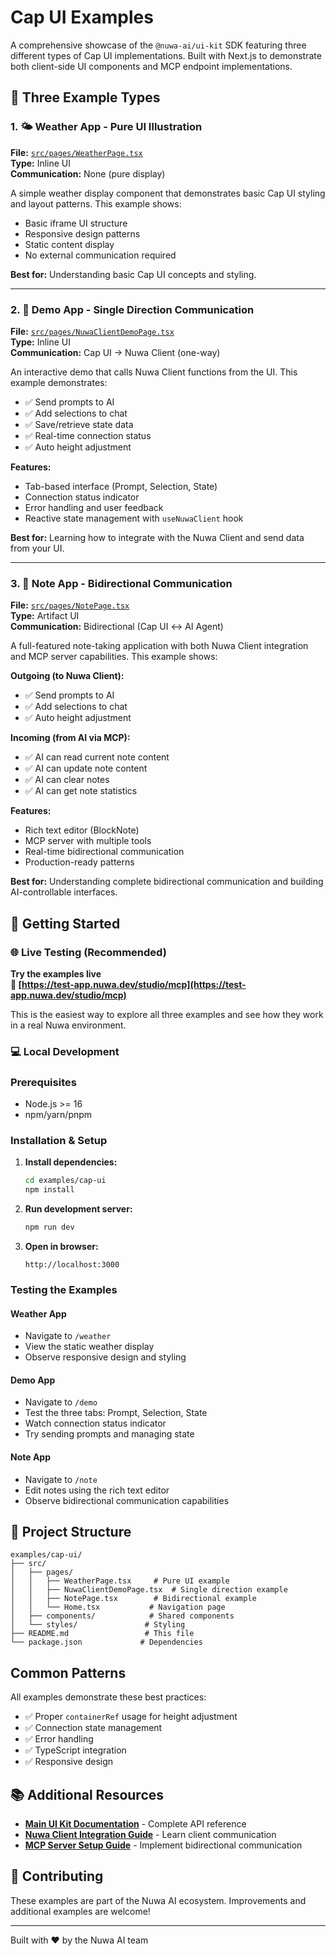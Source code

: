 # Cap UI Examples

A comprehensive showcase of the `@nuwa-ai/ui-kit` SDK featuring three different types of Cap UI implementations. Built with Next.js to demonstrate both client-side UI components and MCP endpoint implementations.

## 🌟 Three Example Types

### 1. 🌤️ **Weather App** - Pure UI Illustration
**File:** [`src/pages/WeatherPage.tsx`](./src/pages/WeatherPage.tsx)  
**Type:** Inline UI  
**Communication:** None (pure display)

A simple weather display component that demonstrates basic Cap UI styling and layout patterns. This example shows:
- Basic iframe UI structure
- Responsive design patterns
- Static content display
- No external communication required

**Best for:** Understanding basic Cap UI concepts and styling.

---

### 2. 💬 **Demo App** - Single Direction Communication
**File:** [`src/pages/NuwaClientDemoPage.tsx`](./src/pages/NuwaClientDemoPage.tsx)  
**Type:** Inline UI  
**Communication:** Cap UI → Nuwa Client (one-way)

An interactive demo that calls Nuwa Client functions from the UI. This example demonstrates:
- ✅ Send prompts to AI
- ✅ Add selections to chat
- ✅ Save/retrieve state data
- ✅ Real-time connection status
- ✅ Auto height adjustment

**Features:**
- Tab-based interface (Prompt, Selection, State)
- Connection status indicator
- Error handling and user feedback
- Reactive state management with `useNuwaClient` hook

**Best for:** Learning how to integrate with the Nuwa Client and send data from your UI.

---

### 3. 📝 **Note App** - Bidirectional Communication
**File:** [`src/pages/NotePage.tsx`](./src/pages/NotePage.tsx)  
**Type:** Artifact UI  
**Communication:** Bidirectional (Cap UI ↔ AI Agent)

A full-featured note-taking application with both Nuwa Client integration and MCP server capabilities. This example shows:

**Outgoing (to Nuwa Client):**
- ✅ Send prompts to AI
- ✅ Add selections to chat
- ✅ Auto height adjustment

**Incoming (from AI via MCP):**
- ✅ AI can read current note content
- ✅ AI can update note content
- ✅ AI can clear notes
- ✅ AI can get note statistics

**Features:**
- Rich text editor (BlockNote)
- MCP server with multiple tools
- Real-time bidirectional communication
- Production-ready patterns

**Best for:** Understanding complete bidirectional communication and building AI-controllable interfaces.

## 🚀 Getting Started

### 🌐 Live Testing (Recommended)

**Try the examples live**  
**🔗 [https://test-app.nuwa.dev/studio/mcp](https://test-app.nuwa.dev/studio/mcp)**

This is the easiest way to explore all three examples and see how they work in a real Nuwa environment.

### 💻 Local Development

### Prerequisites
- Node.js >= 16
- npm/yarn/pnpm

### Installation & Setup

1. **Install dependencies:**
   ```bash
   cd examples/cap-ui
   npm install
   ```

2. **Run development server:**
   ```bash
   npm run dev
   ```

3. **Open in browser:**
   ```
   http://localhost:3000
   ```

### Testing the Examples

#### Weather App
- Navigate to `/weather`
- View the static weather display
- Observe responsive design and styling

#### Demo App  
- Navigate to `/demo`
- Test the three tabs: Prompt, Selection, State
- Watch connection status indicator
- Try sending prompts and managing state

#### Note App
- Navigate to `/note` 
- Edit notes using the rich text editor
- Observe bidirectional communication capabilities

## 📁 Project Structure

```
examples/cap-ui/
├── src/
│   ├── pages/
│   │   ├── WeatherPage.tsx     # Pure UI example
│   │   ├── NuwaClientDemoPage.tsx  # Single direction example  
│   │   ├── NotePage.tsx        # Bidirectional example
│   │   └── Home.tsx           # Navigation page
│   ├── components/            # Shared components
│   └── styles/               # Styling
├── README.md                 # This file
└── package.json             # Dependencies
```

##  Common Patterns

All examples demonstrate these best practices:
- ✅ Proper `containerRef` usage for height adjustment
- ✅ Connection state management
- ✅ Error handling
- ✅ TypeScript integration
- ✅ Responsive design

## 📚 Additional Resources

- **[Main UI Kit Documentation](../../packages/ui-kit/README.md)** - Complete API reference
- **[Nuwa Client Integration Guide](../../packages/ui-kit/README.md#-nuwa-client-integration)** - Learn client communication
- **[MCP Server Setup Guide](../../packages/ui-kit/README.md#-mcp-tool-exposure)** - Implement bidirectional communication

## 🤝 Contributing

These examples are part of the Nuwa AI ecosystem. Improvements and additional examples are welcome!

---

Built with ❤️ by the Nuwa AI team